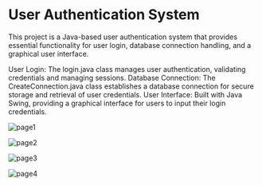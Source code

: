 # User Authentication System
This project is a Java-based user authentication system that provides essential functionality for user login, database connection handling, and a graphical user interface.

User Login: The login.java class manages user authentication, validating credentials and managing sessions.
Database Connection: The CreateConnection.java class establishes a database connection for secure storage and retrieval of user credentials.
User Interface: Built with Java Swing, providing a graphical interface for users to input their login credentials.

![page1](https://github.com/user-attachments/assets/b57242c7-f98a-4a18-9d43-9b5a64576874)

![page2](https://github.com/user-attachments/assets/f988b987-99a0-4085-b9c9-7174c0e6061c)

![page3](https://github.com/user-attachments/assets/8ada0c7b-ef37-4cec-9232-f36b2eda7469)

![page4](https://github.com/user-attachments/assets/10672fd4-855e-41bc-a870-1c76b50afb12)

